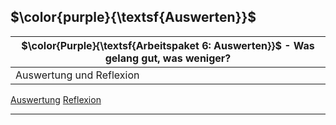 ## $\color{purple}{\textsf{Auswerten}}$ 
| $\color{Purple}{\textsf{Arbeitspaket 6: Auswerten}}$ - Was gelang gut, was weniger? |
| ----------------------------------------------------------------------------------- |
| Auswertung und Reflexion                                                            |
[Auswertung](Auswertung.md)
[Reflexion](Reflexion.md)
___
